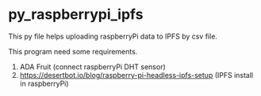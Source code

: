 # py_raspberrypi_ipfs

This py file helps uploading raspberryPi data to IPFS by csv file.

This program need some requirements.
1. ADA Fruit (connect raspberryPi DHT sensor)
2. https://desertbot.io/blog/raspberry-pi-headless-ipfs-setup (IPFS install in raspberryPi)
